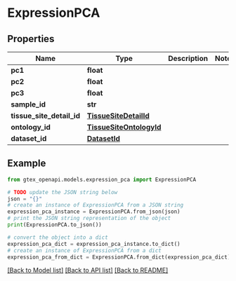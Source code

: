 # ExpressionPCA


## Properties

Name | Type | Description | Notes
------------ | ------------- | ------------- | -------------
**pc1** | **float** |  | 
**pc2** | **float** |  | 
**pc3** | **float** |  | 
**sample_id** | **str** |  | 
**tissue_site_detail_id** | [**TissueSiteDetailId**](TissueSiteDetailId.md) |  | 
**ontology_id** | [**TissueSiteOntologyId**](TissueSiteOntologyId.md) |  | 
**dataset_id** | [**DatasetId**](DatasetId.md) |  | 

## Example

```python
from gtex_openapi.models.expression_pca import ExpressionPCA

# TODO update the JSON string below
json = "{}"
# create an instance of ExpressionPCA from a JSON string
expression_pca_instance = ExpressionPCA.from_json(json)
# print the JSON string representation of the object
print(ExpressionPCA.to_json())

# convert the object into a dict
expression_pca_dict = expression_pca_instance.to_dict()
# create an instance of ExpressionPCA from a dict
expression_pca_from_dict = ExpressionPCA.from_dict(expression_pca_dict)
```
[[Back to Model list]](../README.md#documentation-for-models) [[Back to API list]](../README.md#documentation-for-api-endpoints) [[Back to README]](../README.md)


